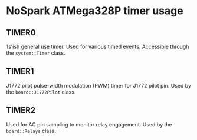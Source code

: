 # NoSpark ATMega328P timer usage

## TIMER0
1s'ish general use timer. Used for various timed events.
Accessible through the `system::Timer` class.

## TIMER1
J1772 pilot pulse-width modulation (PWM) timer for J1772 pilot pin.
Used by the `board::J1772Pilot` class.

## TIMER2
Used for AC pin sampling to monitor relay engagement.
Used by the `board::Relays` class.

